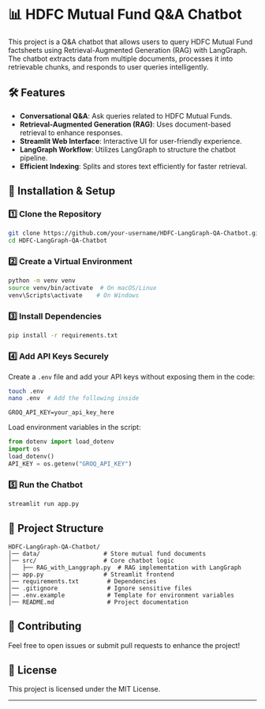 # 📊 HDFC Mutual Fund Q&A Chatbot

This project is a Q&A chatbot that allows users to query HDFC Mutual Fund factsheets using Retrieval-Augmented Generation (RAG) with LangGraph. The chatbot extracts data from multiple documents, processes it into retrievable chunks, and responds to user queries intelligently.

## 🛠️ Features
- **Conversational Q&A**: Ask queries related to HDFC Mutual Funds.
- **Retrieval-Augmented Generation (RAG)**: Uses document-based retrieval to enhance responses.
- **Streamlit Web Interface**: Interactive UI for user-friendly experience.
- **LangGraph Workflow**: Utilizes LangGraph to structure the chatbot pipeline.
- **Efficient Indexing**: Splits and stores text efficiently for faster retrieval.

## 🚀 Installation & Setup
### 1️⃣ Clone the Repository
```sh
git clone https://github.com/your-username/HDFC-LangGraph-QA-Chatbot.git
cd HDFC-LangGraph-QA-Chatbot
```

### 2️⃣ Create a Virtual Environment
```sh
python -m venv venv
source venv/bin/activate  # On macOS/Linux
venv\Scripts\activate    # On Windows
```

### 3️⃣ Install Dependencies
```sh
pip install -r requirements.txt
```

### 4️⃣ Add API Keys Securely
Create a `.env` file and add your API keys without exposing them in the code:
```sh
touch .env
nano .env  # Add the following inside
```
```
GROQ_API_KEY=your_api_key_here
```
Load environment variables in the script:
```python
from dotenv import load_dotenv
import os
load_dotenv()
API_KEY = os.getenv("GROQ_API_KEY")
```

### 5️⃣ Run the Chatbot
```sh
streamlit run app.py
```

## 📂 Project Structure
```
HDFC-LangGraph-QA-Chatbot/
│── data/                  # Store mutual fund documents
│── src/                   # Core chatbot logic
│   ├── RAG_with_Langgraph.py  # RAG implementation with LangGraph
│── app.py                 # Streamlit frontend
│── requirements.txt        # Dependencies
│── .gitignore              # Ignore sensitive files
│── .env.example            # Template for environment variables
│── README.md               # Project documentation
```

## 🤝 Contributing
Feel free to open issues or submit pull requests to enhance the project!

## 📜 License
This project is licensed under the MIT License.

---


